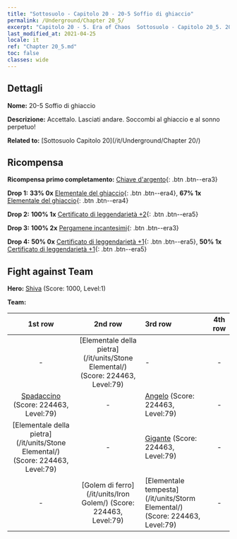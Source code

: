 ```yaml
---
title: "Sottosuolo - Capitolo 20 - 20-5 Soffio di ghiaccio"
permalink: /Underground/Chapter 20_5/
excerpt: "Capitolo 20 - 5. Era of Chaos  Sottosuolo - Capitolo 20_5. 20-5 Soffio di ghiaccio"
last_modified_at: 2021-04-25
locale: it
ref: "Chapter 20_5.md"
toc: false
classes: wide
---
```


## Dettagli

 **Nome:** 20-5 Soffio di ghiaccio

 **Descrizione:** Accettalo. Lasciati andare. Soccombi al ghiaccio e al sonno perpetuo!

 **Related to:** [Sottosuolo Capitolo 20](/it/Underground/Chapter 20/)

## Ricompensa

 **Ricompensa primo completamento:** [Chiave d'argento](/ItemsIT/con_693/){: .btn .btn--era3}

 **Drop 1:** **33% 0x** [Elementale del ghiaccio](/ItemsIT/unt_264/){: .btn .btn--era4}, **67% 1x** [Elementale del ghiaccio](/ItemsIT/unt_264/){: .btn .btn--era4}

 **Drop 2:** **100% 1x** [Certificato di leggendarietà +2](/ItemsIT/mat_81/){: .btn .btn--era5}

 **Drop 3:** **100% 2x** [Pergamene incantesimi](/ItemsIT/con_694/){: .btn .btn--era3}

 **Drop 4:** **50% 0x** [Certificato di leggendarietà +1](/ItemsIT/mat_74/){: .btn .btn--era5}, **50% 1x** [Certificato di leggendarietà +1](/ItemsIT/mat_74/){: .btn .btn--era5}


## Fight against Team
 **Hero:** [Shiva](/it/heroes/Shiva/) (Score: 1000, Level:1)

 **Team:**


  | 1st row | 2nd row | 3rd row | 4th row |
  |:----:|:----:|:----|:----:|
  | - | [Elementale della pietra](/it/units/Stone Elemental/) (Score: 224463, Level:79)  | - | - |
  | [Spadaccino](/it/units/Swordsman/) (Score: 224463, Level:79)  | - | [Angelo](/it/units/Angel/) (Score: 224463, Level:79)  | - |
  | [Elementale della pietra](/it/units/Stone Elemental/) (Score: 224463, Level:79)  | - | [Gigante](/it/units/Giant/) (Score: 224463, Level:79)  | - |
  | - | [Golem di ferro](/it/units/Iron Golem/) (Score: 224463, Level:79)  | [Elementale tempesta](/it/units/Storm Elemental/) (Score: 224463, Level:79)  | - |


